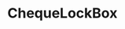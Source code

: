 # ChequeLockBox   

<script src="https://unpkg.com/@stoplight/elements/web-components.min.js"></script>
<link rel="stylesheet" href="https://unpkg.com/@stoplight/elements/styles.min.css">

<elements-api
  apiDescriptionUrl="ChequeLockBox.yaml"
  layout="sidebar"
  router="hash"
  hideTryIt="false"
  hideSchemas="false"
  hideInternal="false"
/>